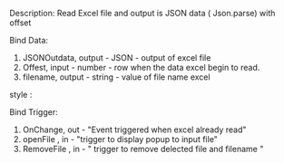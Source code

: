 Description:
Read Excel file and output is JSON data ( Json.parse) with offset

Bind Data:

1. JSONOutdata, output - JSON - output of excel file
2. Offest, input - number - row when the data excel begin to read.
3. filename, output - string - value of file name excel

style :

Bind Trigger:

1. OnChange, out - "Event triggered when excel already read"
2. openFile , in - "trigger to display popup to input file"
3. RemoveFile , in - " trigger to remove delected file and filename "
